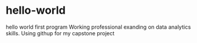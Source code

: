 # hello-world
hello world first program
Working professional exanding on data analytics skills. Using githup for my capstone project
